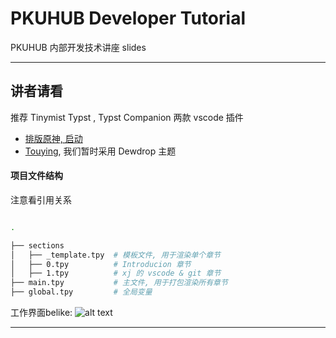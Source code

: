 # PKUHUB Developer Tutorial
PKUHUB 内部开发技术讲座 slides
___
## 讲者请看
推荐 Tinymist Typst , Typst Companion 两款 vscode 插件

- [排版原神, 启动](https://typst-doc-cn.github.io/guide/)
- [Touying](https://touying-typ.github.io/zh/), 我们暂时采用 Dewdrop 主题

#### 项目文件结构
注意看引用关系
```bash

.

├── sections
│   ├── _template.tpy  # 模板文件, 用于渲染单个章节
│   ├── 0.tpy          # Introducion 章节
│   ├── 1.tpy          # xj 的 vscode & git 章节
├── main.tpy           # 主文件, 用于打包渲染所有章节
├── global.tpy         # 全局变量
```
工作界面belike:
![alt text](images/image.png)
___